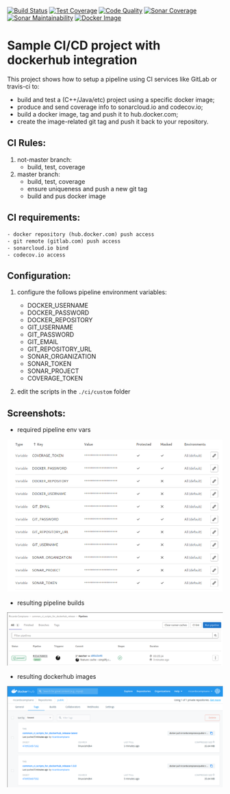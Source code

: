[![Build Status](https://gitlab.com/campisano/common_ci_scripts_for_dockerhub_release/badges/master/pipeline.svg "Build Status")](https://gitlab.com/campisano/common_ci_scripts_for_dockerhub_release)
[![Test Coverage](https://codecov.io/gh/campisano/common_ci_scripts_for_dockerhub_release/branch/master/graph/badge.svg "Test Coverage")](https://codecov.io/gh/campisano/common_ci_scripts_for_dockerhub_release)
[![Code Quality](https://img.shields.io/lgtm/grade/cpp/g/campisano/common_ci_scripts_for_dockerhub_release.svg "Code Quality")](https://lgtm.com/projects/g/campisano/common_ci_scripts_for_dockerhub_release/context:cpp)
[![Sonar Coverage](https://sonarcloud.io/api/project_badges/measure?project=common_ci_scripts_for_dockerhub_release&metric=coverage "Sonar Coverage")](https://sonarcloud.io/dashboard?id=common_ci_scripts_for_dockerhub_release)
[![Sonar Maintainability](https://sonarcloud.io/api/project_badges/measure?project=common_ci_scripts_for_dockerhub_release&metric=sqale_rating "Sonar Maintainability")](https://sonarcloud.io/dashboard?id=common_ci_scripts_for_dockerhub_release)
[![Docker Image](https://img.shields.io/docker/image-size/riccardocampisano/public/common_ci_scripts_for_dockerhub_release-latest?label=common_ci_scripts_for_dockerhub_release-latest&logo=docker "Docker Image")](https://hub.docker.com/r/riccardocampisano/public/tags?name=common_ci_scripts_for_dockerhub_release)

# Sample CI/CD project with dockerhub integration

This project shows how to setup a pipeline using CI services like GitLab or travis-ci to:
- build and test a (C++/Java/etc) project using a specific docker image;
- produce and send coverage info to sonarcloud.io and codecov.io;
- build a docker image, tag and push it to hub.docker.com;
- create the image-related git tag and push it back to your repository.



## CI Rules:

1) not-master branch:
    - build, test, coverage
0) master branch:
    - build, test, coverage
    - ensure uniqueness and push a new git tag
    - build and pus docker image



## CI requirements:
    - docker repository (hub.docker.com) push access
    - git remote (gitlab.com) push access
    - sonarcloud.io bind
    - codecov.io access



## Configuration:

1) configure the follows pipeline environment variables:
    - DOCKER_USERNAME
    - DOCKER_PASSWORD
    - DOCKER_REPOSITORY
    - GIT_USERNAME
    - GIT_PASSWORD
    - GIT_EMAIL
    - GIT_REPOSITORY_URL
    - SONAR_ORGANIZATION
    - SONAR_TOKEN
    - SONAR_PROJECT
    - COVERAGE_TOKEN

2) edit the scripts in the `./ci/custom` folder



## Screenshots:

* required pipeline env vars

![Alt text](/doc/README.md/pipeline-env-vars.png?raw=true "pipeline env vars")


* resulting pipeline builds

![Alt text](/doc/README.md/pipeline-builds.png?raw=true "pipeline builds")


* resulting dockerhub images

![Alt text](/doc/README.md/dockerhub-images.png?raw=true "dockerhub images")
